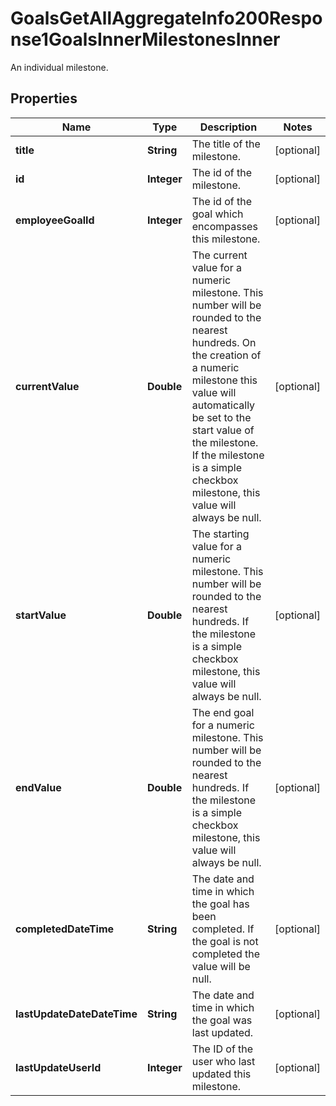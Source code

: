 

# GoalsGetAllAggregateInfo200Response1GoalsInnerMilestonesInner

An individual milestone.

## Properties

| Name | Type | Description | Notes |
|------------ | ------------- | ------------- | -------------|
|**title** | **String** | The title of the milestone. |  [optional] |
|**id** | **Integer** | The id of the milestone. |  [optional] |
|**employeeGoalId** | **Integer** | The id of the goal which encompasses this milestone. |  [optional] |
|**currentValue** | **Double** | The current value for a numeric milestone. This number will be rounded to the nearest hundreds. On the creation of a numeric milestone this value will automatically be set to the start value of the milestone. If the milestone is a simple checkbox milestone, this value will always be null. |  [optional] |
|**startValue** | **Double** | The starting value for a numeric milestone. This number will be rounded to the nearest hundreds. If the milestone is a simple checkbox milestone, this value will always be null. |  [optional] |
|**endValue** | **Double** | The end goal for a numeric milestone. This number will be rounded to the nearest hundreds. If the milestone is a simple checkbox milestone, this value will always be null. |  [optional] |
|**completedDateTime** | **String** | The date and time in which the goal has been completed. If the goal is not completed the value will be null. |  [optional] |
|**lastUpdateDateDateTime** | **String** | The date and time in which the goal was last updated. |  [optional] |
|**lastUpdateUserId** | **Integer** | The ID of the user who last updated this milestone. |  [optional] |



